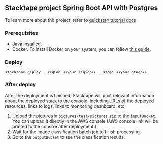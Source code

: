 ## Stacktape project Spring Boot API with Postgres

To learn more about this project, refer to [quickstart tutorial docs](https://docs.stacktape.com/getting-started/quickstart-tutorials/spring-boot-api-postgres-hibernate/)

### Prerequisites

- Java installed.
- Docker. To install Docker on your system, you can follow [this guide](https://docs.docker.com/get-docker/).

### Deploy

```
stacktape deploy --region <<your-region>> --stage <<your-stage>>
```

### After deploy

After the deployment is finished, Stacktape will print relevant information about the deployed stack to the console,
including URLs of the deployed resources, links to logs, links to monitoring dashboard, etc.

1. Upload the pictures in `pictures/test-pictures.zip` to the `inputBucket`. You can upload it directly in the AWS console (AWS console link will be printed to the console after deployment.)
2. Wait for the image classification batch job to finish processing.
3. Go to the `outputBucket` to see the classification results.
